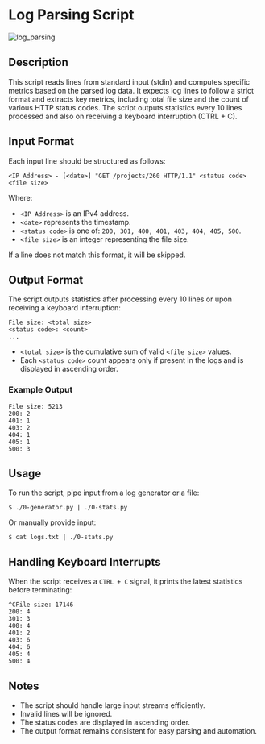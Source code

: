 # Log Parsing Script

![log_parsing](https://i.imgur.com/J1jBbm3.png)

## Description
This script reads lines from standard input (stdin) and computes specific metrics based on the parsed log data. It expects log lines to follow a strict format and extracts key metrics, including total file size and the count of various HTTP status codes. The script outputs statistics every 10 lines processed and also on receiving a keyboard interruption (CTRL + C).

## Input Format
Each input line should be structured as follows:
```
<IP Address> - [<date>] "GET /projects/260 HTTP/1.1" <status code> <file size>
```
Where:
- `<IP Address>` is an IPv4 address.
- `<date>` represents the timestamp.
- `<status code>` is one of: `200, 301, 400, 401, 403, 404, 405, 500`.
- `<file size>` is an integer representing the file size.

If a line does not match this format, it will be skipped.

## Output Format
The script outputs statistics after processing every 10 lines or upon receiving a keyboard interruption:
```
File size: <total size>
<status code>: <count>
...
```
- `<total size>` is the cumulative sum of valid `<file size>` values.
- Each `<status code>` count appears only if present in the logs and is displayed in ascending order.

### Example Output
```
File size: 5213
200: 2
401: 1
403: 2
404: 1
405: 1
500: 3
```

## Usage
To run the script, pipe input from a log generator or a file:
```
$ ./0-generator.py | ./0-stats.py
```
Or manually provide input:
```
$ cat logs.txt | ./0-stats.py
```

## Handling Keyboard Interrupts
When the script receives a `CTRL + C` signal, it prints the latest statistics before terminating:
```
^CFile size: 17146
200: 4
301: 3
400: 4
401: 2
403: 6
404: 6
405: 4
500: 4
```

## Notes
- The script should handle large input streams efficiently.
- Invalid lines will be ignored.
- The status codes are displayed in ascending order.
- The output format remains consistent for easy parsing and automation.

